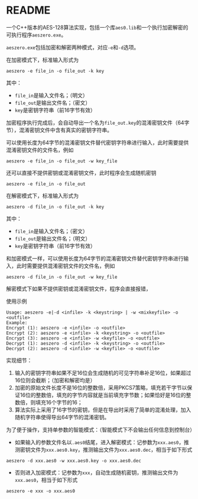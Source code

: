 # README

一个C++版本的AES-128算法实现，包括一个库`aes0.lib`和一个执行加密解密的可执行程序`aeszero.exe`。

`aeszero.exe`包括加密和解密两种模式，对应`-e`和`-d`选项。

在加密模式下，标准输入形式为
```
aeszero -e file_in -o file_out -k key
```
其中：
- `file_in`是输入文件名；（明文）
- `file_out`是输出文件名；（密文）
- `key`是密钥字符串（前16字节有效）

加密程序执行完成后，会自动导出一个名为`file_out.key`的混淆密钥文件（64字节），混淆密钥文件中含有真实的密钥字符串。


可以使用长度为64字节的混淆密钥文件替代密钥字符串进行输入，此时需要提供混淆密钥文件的文件名，例如
```
aeszero -e file_in -o file_out -w key_file
```

还可以直接不提供密钥或混淆密钥文件，此时程序会生成随机密钥
```
aeszero -e file_in -o file_out
```

在解密模式下，标准输入形式为
```
aeszero -d file_in -o file_out -k key
```
其中：
- `file_in`是输入文件名；（密文）
- `file_out`是输出文件名；（明文）
- `key`是密钥字符串（前16字节有效）

和加密模式一样，可以使用长度为64字节的混淆密钥文件替代密钥字符串进行输入，此时需要提供混淆密钥文件的文件名，例如
```
aeszero -d file_in -o file_out -w key_file
```

解密模式下如果不提供密钥或混淆密钥文件，程序会直接报错，

使用示例
```
Usage: aeszero -e|-d <infile> -k <keystring> | -w <mixkeyfile> -o <outfile>
Example:
Encrypt (1): aeszero -e <infile> -o <outfile>
Encrypt (2): aeszero -e <infile> -k <keystring> -o <outfile>
Encrypt (3): aeszero -e <infile> -w <keyfile> -o <outfile>
Decrypt (1): aeszero -d <infile> -k <keystring> -o <outfile>
Decrypt (2): aeszero -d <infile> -w <keyfile> -o <outfile>
```


实现细节：

1. 输入的密钥字符串如果不足16位会生成随机的可见字符串补足16位，如果超过16位则会截断；（加密和解密均是）
2. 加密的原始文件长度不是16位的整数倍，采用PKCS7策略，填充若干字节以保证16位的整数倍，填充的字节内容就是当前填充字节数；如果恰好是16位的整数倍，则填充16个字节的16；
3. 算法实际上采用了16字节的密钥，但是在导出时采用了简单的混淆处理，加入随机字符串使得导出64字节的混淆密钥。


为了便于操作，支持单参数的智能模式：（智能模式下不会输出任何信息到控制台）

- 如果输入的参数文件名以`.aes0`结尾，进入解密模式：记参数为`xxx.aes0`，推测密钥文件为`xxx.aes0.key`，推测输出文件为`xxx.aes0.dec`，相当于如下形式
```
aeszero -d xxx.aes0 -w xxx.aes0.key -o xxx.aes0.dec
```

- 否则进入加密模式：记参数为`xxx`，自动生成随机密钥，推测输出文件为`xxx.aes0`，相当于如下形式
```
aeszero -e xxx -o xxx.aes0
```
